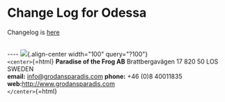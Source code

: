 # Change Log for Odessa

Changelog is
[here](https://github.com/grodansparadis/can4vscp_odessa/blob/master/HISTORY.txt)

\
\-\-\-- ![](/grodan_logo.png){.align-center width="100" query="?100"}\
`<center>`{=html} **Paradise of the Frog AB** Brattbergavägen 17 820 50
LOS SWEDEN\
**email:** [info@grodansparadis.com](info@grodansparadis.com) **phone:**
+46 (0)8 40011835\
**web:**<http://www.grodansparadis.com>\
`</center>`{=html}
